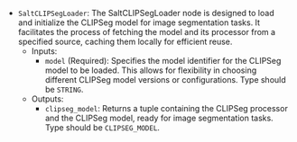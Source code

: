 - `SaltCLIPSegLoader`: The SaltCLIPSegLoader node is designed to load and initialize the CLIPSeg model for image segmentation tasks. It facilitates the process of fetching the model and its processor from a specified source, caching them locally for efficient reuse.
    - Inputs:
        - `model` (Required): Specifies the model identifier for the CLIPSeg model to be loaded. This allows for flexibility in choosing different CLIPSeg model versions or configurations. Type should be `STRING`.
    - Outputs:
        - `clipseg_model`: Returns a tuple containing the CLIPSeg processor and the CLIPSeg model, ready for image segmentation tasks. Type should be `CLIPSEG_MODEL`.
